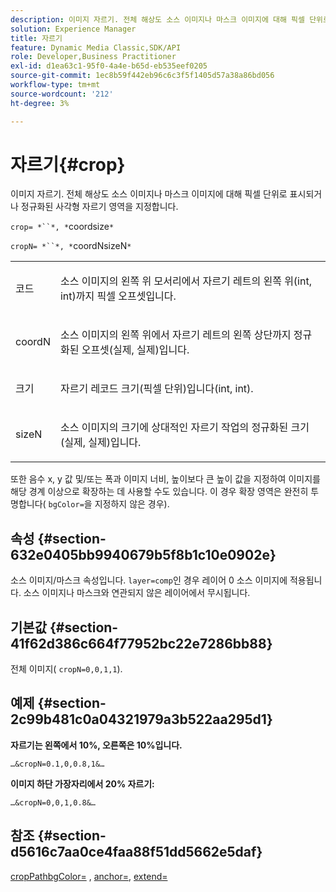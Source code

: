 ```yaml
---
description: 이미지 자르기. 전체 해상도 소스 이미지나 마스크 이미지에 대해 픽셀 단위로 표시되거나 정규화된 사각형 자르기 영역을 지정합니다.
solution: Experience Manager
title: 자르기
feature: Dynamic Media Classic,SDK/API
role: Developer,Business Practitioner
exl-id: d1ea63c1-95f0-4a4e-b65d-eb535eef0205
source-git-commit: 1ec8b59f442eb96c6c3f5f1405d57a38a86bd056
workflow-type: tm+mt
source-wordcount: '212'
ht-degree: 3%

---
```


# 자르기{#crop}

이미지 자르기. 전체 해상도 소스 이미지나 마스크 이미지에 대해 픽셀 단위로 표시되거나 정규화된 사각형 자르기 영역을 지정합니다.

`crop= *``*, *`coordsize`*`

`cropN= *``*, *`coordNsizeN`*`

<table id="simpletable_472A9AD67AA64419B0877B0535F8B14A"> 
 <tr class="strow"> 
  <td class="stentry"> <p><span class="codeph"> <span class="varname"> 코드</span></span> </p> </td> 
  <td class="stentry"> <p>소스 이미지의 왼쪽 위 모서리에서 자르기 레트의 왼쪽 위(int, int)까지 픽셀 오프셋입니다. </p></td> 
 </tr> 
 <tr class="strow"> 
  <td class="stentry"> <p><span class="codeph"> <span class="varname"> coordN</span></span> </p> </td> 
  <td class="stentry"> <p>소스 이미지의 왼쪽 위에서 자르기 레트의 왼쪽 상단까지 정규화된 오프셋(실제, 실제)입니다. </p></td> 
 </tr> 
 <tr class="strow"> 
  <td class="stentry"> <p><span class="codeph"> <span class="varname"> 크기</span></span> </p></td> 
  <td class="stentry"> <p>자르기 레코드 크기(픽셀 단위)입니다(int, int). </p></td> 
 </tr> 
 <tr class="strow"> 
  <td class="stentry"> <p><span class="codeph"> <span class="varname"> sizeN</span></span> </p></td> 
  <td class="stentry"> <p>소스 이미지의 크기에 상대적인 자르기 작업의 정규화된 크기(실제, 실제)입니다. </p></td> 
 </tr> 
</table>

또한 음수 x, y 값 및/또는 폭과 이미지 너비, 높이보다 큰 높이 값을 지정하여 이미지를 해당 경계 이상으로 확장하는 데 사용할 수도 있습니다. 이 경우 확장 영역은 완전히 투명합니다( `bgColor=`을 지정하지 않은 경우).

## 속성 {#section-632e0405bb9940679b5f8b1c10e0902e}

소스 이미지/마스크 속성입니다. `layer=comp`인 경우 레이어 0 소스 이미지에 적용됩니다. 소스 이미지나 마스크와 연관되지 않은 레이어에서 무시됩니다.

## 기본값 {#section-41f62d386c664f77952bc22e7286bb88}

전체 이미지( `cropN=0,0,1,1`).

## 예제 {#section-2c99b481c0a04321979a3b522aa295d1}

**자르기는 왼쪽에서 10%, 오른쪽은 10%입니다.**

`…&cropN=0.1,0,0.8,1&…`

**이미지 하단 가장자리에서 20% 자르기:**

`…&cropN=0,0,1,0.8&…`

## 참조 {#section-d5616c7aa0ce4faa88f51dd5662e5daf}

[](/help/aem-is-ir-api/is-api/http-ref/image-serving-api-ref/c-http-protocol-reference/c-command-reference/r-croppath.md) [cropPathbgColor=](../../../../../is-api/http-ref/image-serving-api-ref/c-http-protocol-reference/c-command-reference/r-bgcolor.md#reference-441371ba4ef54fe781887c5ae448f6ab) ,  [anchor=](../../../../../is-api/http-ref/image-serving-api-ref/c-http-protocol-reference/c-command-reference/r-anchor.md#reference-6661e548ab284b82828d8d94c8ddeb7c),  [extend=](../../../../../is-api/http-ref/image-serving-api-ref/c-http-protocol-reference/c-command-reference/r-extend.md#reference-7e9156beb285459d830e2d56782a74ac)
